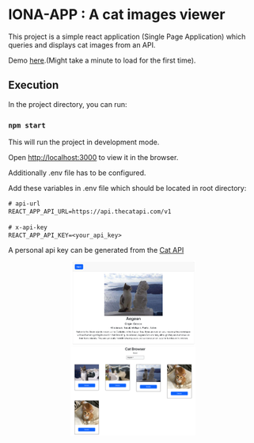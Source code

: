 # IONA-APP : A cat images viewer

This project is a simple react application (Single Page Application) which queries and displays cat images from an API.

Demo [here].(Might take a minute to load for the first time).

## Execution

In the project directory, you can run:

### `npm start`

This will run the project in development mode.

Open [http://localhost:3000](http://localhost:3000) to view it in the browser.

Additionally .env file has to be configured.

Add these variables in .env file which should be located in root directory:

```
# api-url
REACT_APP_API_URL=https://api.thecatapi.com/v1

# x-api-key
REACT_APP_API_KEY=<your_api_key>
```

A personal api key can be generated from the [Cat API]

<p  align="center">
<img  class="img-fluid"  src="https://github.com/Philosh/IONA-APP/blob/master/public/assets/images/image1.jpg?raw=true"  alt="drawing"  width="50%"/>
<img  class="img-fluid"
src="https://github.com/Philosh/IONA-APP/blob/master/public/assets/images/image2.jpg?raw=true"  alt="drawing"  width="50%"/>
</p>

[Cat API]:<[https://docs.thecatapi.com/]>
[here]:<[https://iona-app.fly.dev/]>

